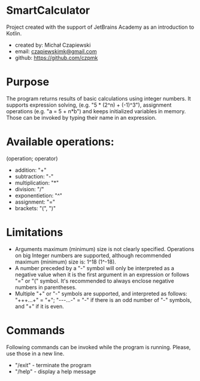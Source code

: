 # SmartCalculator
Project created with the support of JetBrains Academy as an introduction to Kotlin.
- created by: Michał Czapiewski
- email: czapiewskimk@gmail.com
- github: https://github.com/czpmk
# Purpose
The program returns results of basic calculations using integer numbers. It supports 
expression solving, (e.g. "5 * (2^n) + (-1)^3"), assignment operations (e.g. "a = 5 + n*b") 
and keeps initialized variables in memory. Those can be invoked by typing their name in 
an expression.
# Available operations:
(operation; operator)
- addition: "+"
- subtraction: "-" 
- multiplication: "*"
- division: "/"
- exponentietion: "^"
- assignment: "="
- brackets: "(", ")"
# Limitations
- Arguments maximum (minimum) size is not clearly specified. Operations on big Integer 
numbers are supported, although recommended maximum (minimum) size is: 1^18 (1^-18).
- A number preceded by a "-" symbol will only be interpreted as a negative value when
it is the first argument in an expression or follows "=" or "(" symbol. It's recommended to 
always enclose negative numbers in parentheses.
- Multiple "+" or "-" symbols are supported, and interpreted as follows: "+++...+" = "+"; 
"---...-" = "-" if there is an odd number of "-" symbols, and "+" if it is even.
# Commands
Following commands can be invoked while the program is running. Please, use
those in a new line.
- "/exit" - terminate the program
- "/help" - display a help message
